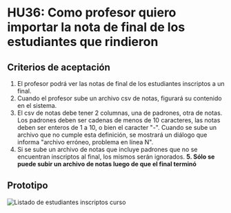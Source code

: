# HU36: Como profesor quiero importar la nota de final de los estudiantes que rindieron

## Criterios de aceptación
1. El profesor podrá ver las notas de final de los estudiantes inscriptos a un final.
2. Cuando el profesor sube un archivo csv de notas, figurará su contenido en el sistema.
3. El csv de notas debe tener 2 columnas, una de padrones, otra de notas. Los padrones deben ser cadenas de menos de 10 caracteres, las notas deben ser enteros de 1 a 10, o bien el caracter "-". Cuando se sube un archivo que no cumple esta definición, se mostrará un diálogo que informa "archivo erróneo, problema en línea N".
4. Si se sube un archivo de notas que incluye padrones que no se encuentran inscriptos al final, los mismos serán ignorados.
**5. Sólo se puede subir un archivo de notas luego de que el final terminó**
## Prototipo
![Listado de estudiantes inscriptos curso](./prototipos/subir-notas-final.png)
